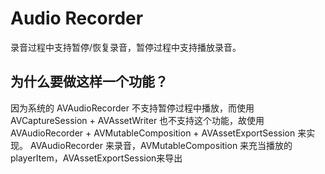 # Audio Recorder
录音过程中支持暂停/恢复录音，暂停过程中支持播放录音。
## 为什么要做这样一个功能？
因为系统的 AVAudioRecorder 不支持暂停过程中播放，而使用 AVCaptureSession + AVAssetWriter 也不支持这个功能，故使用 AVAudioRecorder + AVMutableComposition + AVAssetExportSession 来实现。
AVAudioRecorder 来录音，AVMutableComposition 来充当播放的playerItem，AVAssetExportSession来导出

